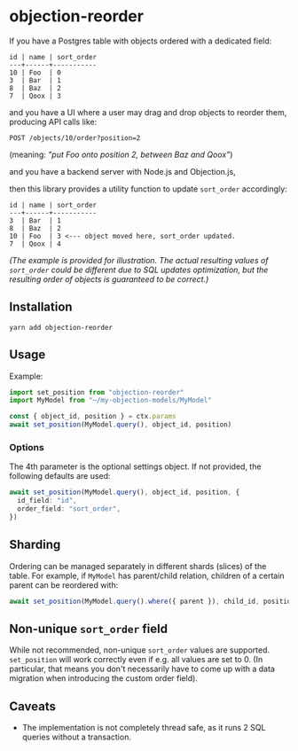 # objection-reorder

If you have a Postgres table with objects ordered with a dedicated field:

```
id | name | sort_order
---+------+-----------
10 | Foo  | 0
3  | Bar  | 1
8  | Baz  | 2
7  | Qoox | 3
```

and you have a UI where a user may drag and drop objects to reorder them, producing API calls like:

```
POST /objects/10/order?position=2
```

(meaning: _"put Foo onto position 2, between Baz and Qoox"_)

and you have a backend server with Node.js and Objection.js,

then this library provides a utility function to update `sort_order` accordingly:

```
id | name | sort_order
---+------+-----------
3  | Bar  | 1
8  | Baz  | 2
10 | Foo  | 3 <--- object moved here, sort_order updated.
7  | Qoox | 4
```

_(The example is provided for illustration. The actual resulting values of `sort_order` could be different due to SQL updates optimization, but the resulting order of objects is guaranteed to be correct.)_

## Installation

```
yarn add objection-reorder
```

## Usage

Example:

```ts
import set_position from "objection-reorder"
import MyModel from "~/my-objection-models/MyModel"

const { object_id, position } = ctx.params
await set_position(MyModel.query(), object_id, position)
```

### Options

The 4th parameter is the optional settings object. If not provided, the following defaults are used:

```ts
await set_position(MyModel.query(), object_id, position, {
  id_field: "id",
  order_field: "sort_order",
})
```

## Sharding

Ordering can be managed separately in different shards (slices) of the table. For example, if `MyModel` has parent/child relation, children of a certain parent can be reordered with:

```ts
await set_position(MyModel.query().where({ parent }), child_id, position)
```

## Non-unique `sort_order` field

While not recommended, non-unique `sort_order` values are supported. `set_position` will work correctly even if e.g. all values are set to 0. (In particular, that means you don't necessarily have to come up with a data migration when introducing the custom order field).

## Caveats

- The implementation is not completely thread safe, as it runs 2 SQL queries without a transaction.
